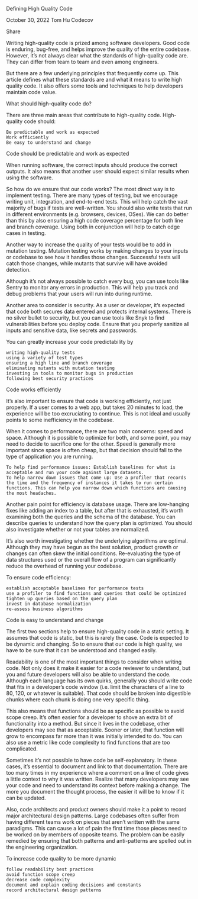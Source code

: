 Defining High Quality Code

October 30, 2022 Tom Hu
Codecov

Share

Writing high-quality code is prized among software developers. Good code is enduring, bug-free, and helps improve the quality of the entire codebase. However, it’s not always clear what the standards of high-quality code are. They can differ from team to team and even among engineers.

But there are a few underlying principles that frequently come up. This article defines what these standards are and what it means to write high quality code. It also offers some tools and techniques to help developers maintain code value.

 
What should high-quality code do?

There are three main areas that contribute to high-quality code. High-quality code should:

    Be predictable and work as expected
    Work efficiently
    Be easy to understand and change

 
Code should be predictable and work as expected

When running software, the correct inputs should produce the correct outputs. It also means that another user should expect similar results when using the software.

So how do we ensure that our code works? The most direct way is to implement testing. There are many types of testing, but we encourage writing unit, integration, and end-to-end tests. This will help catch the vast majority of bugs if tests are well-written. You should also write tests that run in different environments (e.g. browsers, devices, OSes). We can do better than this by also ensuring a high code coverage percentage for both line and branch coverage. Using both in conjunction will help to catch edge cases in testing.

Another way to increase the quality of your tests would be to add in mutation testing. Mutation testing works by making changes to your inputs or codebase to see how it handles those changes. Successful tests will catch those changes, while mutants that survive will have avoided detection.

Although it’s not always possible to catch every bug, you can use tools like Sentry to monitor any errors in production. This will help you track and debug problems that your users will run into during runtime.

Another area to consider is security. As a user or developer, it’s expected that code both secures data entered and protects internal systems. There is no silver bullet to security, but you can use tools like Snyk to find vulnerabilities before you deploy code. Ensure that you properly sanitize all inputs and sensitive data, like secrets and passwords.

You can greatly increase your code predictability by

    writing high-quality tests
    using a variety of test types
    ensuring a high line and branch coverage
    eliminating mutants with mutation testing
    investing in tools to monitor bugs in production
    following best security practices

 
Code works efficiently

It’s also important to ensure that code is working efficiently, not just properly. If a user comes to a web app, but takes 20 minutes to load, the experience will be too excruciating to continue. This is not ideal and usually points to some inefficiency in the codebase.

When it comes to performance, there are two main concerns: speed and space. Although it is possible to optimize for both, and some point, you may need to decide to sacrifice one for the other. Speed is generally more important since space is often cheap, but that decision should fall to the type of application you are running.

    To help find performance issues: Establish baselines for what is acceptable and run your code against large datasets.
    To help narrow down issues that come up: Use a profiler that records the time and the frequency of instances it takes to run certain functions. This can help you narrow down which functions are causing the most headaches.

Another pain point for efficiency is database usage. There are low-hanging fixes like adding an index to a table, but after that is exhausted, it’s worth examining both the queries and the schema of the database. You can describe queries to understand how the query plan is optimized. You should also investigate whether or not your tables are normalized.

It’s also worth investigating whether the underlying algorithms are optimal. Although they may have begun as the best solution, product growth or changes can often skew the initial conditions. Re-evaluating the type of data structures used or the overall flow of a program can significantly reduce the overhead of running your codebase.

To ensure code efficiency:

    establish acceptable baselines for performance tests
    use a profiler to find functions and queries that could be optimized
    tighten up queries based on the query plan
    invest in database normalization
    re-assess business algorithms

 
Code is easy to understand and change

The first two sections help to ensure high-quality code in a static setting. It assumes that code is static, but this is rarely the case. Code is expected to be dynamic and changing. So to ensure that our code is high quality, we have to be sure that it can be understood and changed easily.

Readability is one of the most important things to consider when writing code. Not only does it make it easier for a code reviewer to understand, but you and future developers will also be able to understand the code. Although each language has its own quirks, generally you should write code that fits in a developer’s code window (i.e. limit the characters of a line to 80, 120, or whatever is suitable). That code should be broken into digestible chunks where each chunk is doing one very specific thing.

This also means that functions should be as specific as possible to avoid scope creep. It’s often easier for a developer to shove an extra bit of functionality into a method. But since it lives in the codebase, other developers may see that as acceptable. Sooner or later, that function will grow to encompass far more than it was initially intended to do. You can also use a metric like code complexity to find functions that are too complicated.

Sometimes it’s not possible to have code be self-explanatory. In these cases, it’s essential to document and link to that documentation. There are too many times in my experience where a comment on a line of code gives a little context to why it was written. Realize that many developers may see your code and need to understand its context before making a change. The more you document the thought process, the easier it will be to know if it can be updated.

Also, code architects and product owners should make it a point to record major architectural design patterns. Large codebases often suffer from having different teams work on pieces that aren’t written with the same paradigms. This can cause a lot of pain the first time those pieces need to be worked on by members of opposite teams. The problem can be easily remedied by ensuring that both patterns and anti-patterns are spelled out in the engineering organization.

To increase code quality to be more dynamic

    follow readability best practices
    avoid function scope creep
    decrease code complexity
    document and explain coding decisions and constants
    record architectural design patterns
